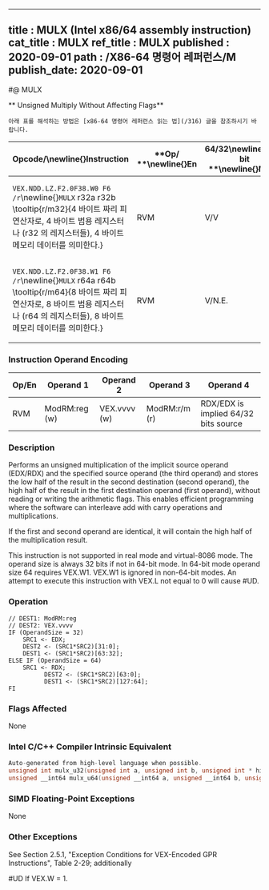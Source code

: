 ----------------------------
title : MULX (Intel x86/64 assembly instruction)
cat_title : MULX
ref_title : MULX
published : 2020-09-01
path : /X86-64 명령어 레퍼런스/M
publish_date: 2020-09-01
----------------------------


#@ MULX

** Unsigned Multiply Without Affecting Flags**

```lec-info
아래 표를 해석하는 방법은 [x86-64 명령어 레퍼런스 읽는 법](/316) 글을 참조하시기 바랍니다.
```

|**Opcode/**\newline{}**Instruction**|**Op/ **\newline{}**En**|**64/32**\newline{}**-bit **\newline{}**Mode**|**CPUID **\newline{}**Feature **\newline{}**Flag**|**Description**|
|------------------------------------|------------------------|----------------------------------------------|--------------------------------------------------|---------------|
|`VEX.NDD.LZ.F2.0F38.W0 F6 /r`\newline{}`MULX` r32a r32b \tooltip{r/m32}{4 바이트 짜리 피연산자로, 4 바이트 범용 레지스터나 (r32 의 레지스터들), 4 바이트 메모리 데이터를 의미한다.} |RVM|V/V|BMI2|Unsigned multiply of r/m32 with EDX without affecting arithmetic flags.|
|`VEX.NDD.LZ.F2.0F38.W1 F6 /r`\newline{}`MULX` r64a r64b \tooltip{r/m64}{8 바이트 짜리 피연산자로, 8 바이트 범용 레지스터나 (r64 의 레지스터들), 8 바이트 메모리 데이터를 의미한다.} |RVM|V/N.E.|BMI2|Unsigned multiply of r/m64 with RDX without affecting arithmetic flags.|
### Instruction Operand Encoding


|Op/En|Operand 1|Operand 2|Operand 3|Operand 4|
|-----|---------|---------|---------|---------|
|RVM|ModRM:reg (w)|VEX.vvvv (w)|ModRM:r/m (r)|RDX/EDX is implied 64/32 bits source|
### Description 


Performs an unsigned multiplication of the implicit source operand (EDX/RDX) and the specified source operand (the third operand) and stores the low half of the result in the second destination (second operand), the high half of the result in the first destination operand (first operand), without reading or writing the arithmetic flags. This enables efficient programming where the software can interleave add with carry operations and multiplications. 

If the first and second operand are identical, it will contain the high half of the multiplication result.

This instruction is not supported in real mode and virtual-8086 mode. The operand size is always 32 bits if not in 64-bit mode. In 64-bit mode operand size 64 requires VEX.W1. VEX.W1 is ignored in non-64-bit modes. An attempt to execute this instruction with VEX.L not equal to 0 will cause #UD.


### Operation

```info-verb
// DEST1: ModRM:reg
// DEST2: VEX.vvvv
IF (OperandSize = 32)
    SRC1 <- EDX;
    DEST2 <- (SRC1*SRC2)[31:0];
    DEST1 <- (SRC1*SRC2)[63:32];
ELSE IF (OperandSize = 64)
    SRC1 <- RDX;
          DEST2 <- (SRC1*SRC2)[63:0];
          DEST1 <- (SRC1*SRC2)[127:64];
FI
```
### Flags Affected


None


### Intel C/C++ Compiler Intrinsic Equivalent

```cpp
Auto-generated from high-level language when possible.
unsigned int mulx_u32(unsigned int a, unsigned int b, unsigned int * hi);
unsigned __int64 mulx_u64(unsigned __int64 a, unsigned __int64 b, unsigned __int64 * hi);
```
### SIMD Floating-Point Exceptions


None

### Other Exceptions


See Section 2.5.1, "Exception Conditions for VEX-Encoded GPR Instructions", Table 2-29; additionally

#UD  If VEX.W = 1.

